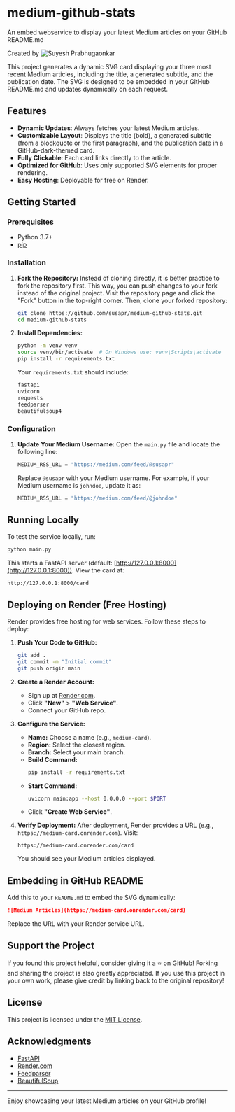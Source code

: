 # medium-github-stats
An embed webservice to display your latest Medium articles on your GitHub README.md

Created by ![Suyesh Prabhugaonkar](https://suye.sh)

This project generates a dynamic SVG card displaying your three most recent Medium articles, including the title, a generated subtitle, and the publication date. The SVG is designed to be embedded in your GitHub README.md and updates dynamically on each request.

## Features
- **Dynamic Updates**: Always fetches your latest Medium articles.
- **Customizable Layout**: Displays the title (bold), a generated subtitle (from a blockquote or the first paragraph), and the publication date in a GitHub-dark-themed card.
- **Fully Clickable**: Each card links directly to the article.
- **Optimized for GitHub**: Uses only supported SVG elements for proper rendering.
- **Easy Hosting**: Deployable for free on Render.

## Getting Started

### Prerequisites
- Python 3.7+
- [pip](https://pip.pypa.io/en/stable/installation/)

### Installation

1. **Fork the Repository:**
   Instead of cloning directly, it is better practice to fork the repository first. This way, you can push changes to your fork instead of the original project. Visit the repository page and click the "Fork" button in the top-right corner. Then, clone your forked repository:
   ```bash
   git clone https://github.com/susapr/medium-github-stats.git
   cd medium-github-stats
   ```

2. **Install Dependencies:**
   ```bash
   python -m venv venv
   source venv/bin/activate  # On Windows use: venv\Scripts\activate
   pip install -r requirements.txt
   ```

   Your `requirements.txt` should include:
   ```txt
   fastapi
   uvicorn
   requests
   feedparser
   beautifulsoup4
   ```

### Configuration

1. **Update Your Medium Username:**
   Open the `main.py` file and locate the following line:
   ```python
   MEDIUM_RSS_URL = "https://medium.com/feed/@susapr"
   ```
   Replace `@susapr` with your Medium username. For example, if your Medium username is `johndoe`, update it as:
   ```python
   MEDIUM_RSS_URL = "https://medium.com/feed/@johndoe"
   ```

## Running Locally
To test the service locally, run:
```bash
python main.py
```
This starts a FastAPI server (default: [http://127.0.0.1:8000](http://127.0.0.1:8000)). View the card at:
```
http://127.0.0.1:8000/card
```

## Deploying on Render (Free Hosting)
Render provides free hosting for web services. Follow these steps to deploy:

1. **Push Your Code to GitHub:**
   ```bash
   git add .
   git commit -m "Initial commit"
   git push origin main
   ```

2. **Create a Render Account:**
   - Sign up at [Render.com](https://render.com).
   - Click **"New"** > **"Web Service"**.
   - Connect your GitHub repo.

3. **Configure the Service:**
   - **Name:** Choose a name (e.g., `medium-card`).
   - **Region:** Select the closest region.
   - **Branch:** Select your main branch.
   - **Build Command:**
     ```bash
     pip install -r requirements.txt
     ```
   - **Start Command:**
     ```bash
     uvicorn main:app --host 0.0.0.0 --port $PORT
     ```
   - Click **"Create Web Service"**.

4. **Verify Deployment:**
   After deployment, Render provides a URL (e.g., `https://medium-card.onrender.com`). Visit:
   ```
   https://medium-card.onrender.com/card
   ```
   You should see your Medium articles displayed.

## Embedding in GitHub README
Add this to your `README.md` to embed the SVG dynamically:
```md
![Medium Articles](https://medium-card.onrender.com/card)
```
Replace the URL with your Render service URL.

## Support the Project
If you found this project helpful, consider giving it a ⭐ on GitHub! Forking and sharing the project is also greatly appreciated. If you use this project in your own work, please give credit by linking back to the original repository!

## License
This project is licensed under the [MIT License](LICENSE).

## Acknowledgments
- [FastAPI](https://fastapi.tiangolo.com/)
- [Render.com](https://render.com/)
- [Feedparser](https://pythonhosted.org/feedparser/)
- [BeautifulSoup](https://www.crummy.com/software/BeautifulSoup/)

---
Enjoy showcasing your latest Medium articles on your GitHub profile!

